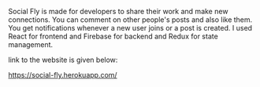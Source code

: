 Social Fly is made for developers to share their work and make new connections. You can
comment on other people's posts and also like them. You get notifications whenever a new
user joins or a post is created. I used React for frontend and Firebase for backend and
Redux for state management.

link to the website is given below:

https://social-fly.herokuapp.com/

